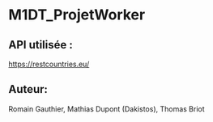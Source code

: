 # M1DT_ProjetWorker

## API utilisée :
https://restcountries.eu/

## Auteur: 
Romain Gauthier, Mathias Dupont (Dakistos), Thomas Briot 
